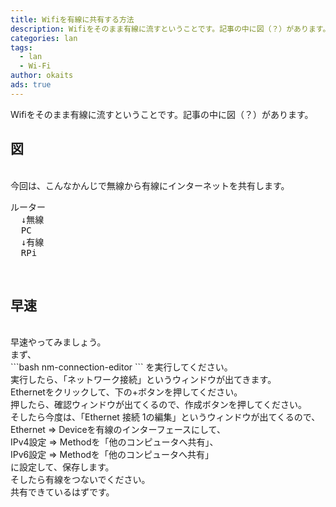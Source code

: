 ```yaml
---
title: Wifiを有線に共有する方法
description: Wifiをそのまま有線に流すということです。記事の中に図（？）があります。
categories: lan
tags:
  - lan
  - Wi-Fi
author: okaits
ads: true
---
```

<div class="adservice-pc"></div>
Wifiをそのまま有線に流すということです。記事の中に図（？）があります。<br>

<h2>図</h2>
<br>
今回は、こんなかんじで無線から有線にインターネットを共有します。<br>
<pre>ルーター
  ↓無線
  PC
  ↓有線
  RPi
</pre><br>
<h2>早速</h2>
<br>
早速やってみましょう。<br>
まず、<br>
```bash
nm-connection-editor
```
を実行してください。<br>
実行したら、「ネットワーク接続」というウィンドウが出てきます。<br>
Ethernetをクリックして、下の+ボタンを押してください。<br>
押したら、確認ウィンドウが出てくるので、作成ボタンを押してください。<br>
そしたら今度は、「Ethernet 接続 1の編集」というウィンドウが出てくるので、<br>
Ethernet => Deviceを有線のインターフェースにして、<br>
IPv4設定 => Methodを「他のコンピュータへ共有」、<br>
IPv6設定 => Methodを「他のコンピュータへ共有」<br>
に設定して、保存します。<br>
そしたら有線をつないでください。<br>
共有できているはずです。<br>
<div class="adservice-pc adservice-sp"></div>